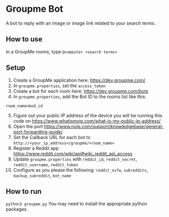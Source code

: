 # Groupme Bot

A bot to reply with an image or image link related to your search terms.

## How to use
In a GroupMe rooms, type `@computer <search terms>`

## Setup
1. Create a GroupMe application here: https://dev.groupme.com/
2. In `groupme.properties`, set the `access_token`
3. Create a bot for each room here: https://dev.groupme.com/bots
4. In `groupme.properties`, add the Bot ID to the rooms list like this:
```
room_name=bod_id
```
5. Figure out your public IP address of the device you will be running this code on
https://www.whatismyip.com/what-is-my-public-ip-address/
6. Open the port
https://www.noip.com/support/knowledgebase/general-port-forwarding-guide/
7. Set the Callback URL for each bot to `http://<your_ip_address>/groupme/<room_name>`
8. Register a Reddit app
https://www.reddit.com/wiki/api#wiki_reddit_api_access
9. Update `groupme.properties` with `reddit_id`, `reddit_secret`, `reddit_username`, `reddit_token`
10. Configure as you please the following: `reddit_nsfw`, `subreddits`, `backup_subreddit`, `bot_name`

## How to run
`python3 groupme.py`
You may need to install the appropriate python packages.
